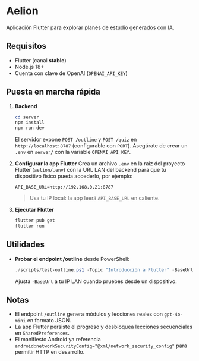﻿# Aelion

Aplicación Flutter para explorar planes de estudio generados con IA.

## Requisitos

- Flutter (canal **stable**)
- Node.js 18+
- Cuenta con clave de OpenAI (`OPENAI_API_KEY`)

## Puesta en marcha rápida

1. **Backend**
   ```powershell
   cd server
   npm install
   npm run dev
   ```
   El servidor expone `POST /outline` y `POST /quiz` en `http://localhost:8787` (configurable con `PORT`). Asegúrate de crear un `.env` en `server/` con la variable `OPENAI_API_KEY`.

2. **Configurar la app Flutter**
   Crea un archivo `.env` en la raíz del proyecto Flutter (`aelion/.env`) con la URL LAN del backend para que tu dispositivo físico pueda accederlo, por ejemplo:
   ```env
   API_BASE_URL=http://192.168.0.21:8787
   ```
   > Usa tu IP local: la app leerá `API_BASE_URL` en caliente.

3. **Ejecutar Flutter**
   ```powershell
   flutter pub get
   flutter run
   ```

## Utilidades

- **Probar el endpoint /outline** desde PowerShell:
  ```powershell
  ./scripts/test-outline.ps1 -Topic "Introducción a Flutter" -BaseUrl http://localhost:8787
  ```
  Ajusta `-BaseUrl` a tu IP LAN cuando pruebes desde un dispositivo.

## Notas

- El endpoint `/outline` genera módulos y lecciones reales con `gpt-4o-mini` en formato JSON.
- La app Flutter persiste el progreso y desbloquea lecciones secuenciales en `SharedPreferences`.
- El manifiesto Android ya referencia `android:networkSecurityConfig="@xml/network_security_config"` para permitir HTTP en desarrollo.

